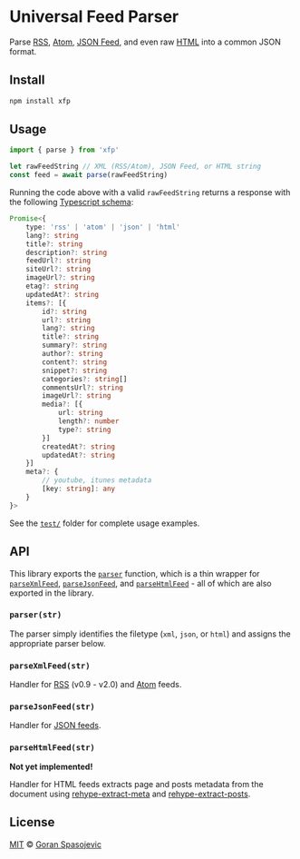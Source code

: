 # Universal Feed Parser

Parse [RSS](#parseXmlFeedstr), [Atom](#parseXmlFeedstr), [JSON Feed](#parseJsonFeedstr), and even raw [HTML](#parseHtmlFeedstr) into a common JSON format.

## Install

```sh
npm install xfp
```

## Usage

```js
import { parse } from 'xfp'

let rawFeedString // XML (RSS/Atom), JSON Feed, or HTML string
const feed = await parse(rawFeedString)
```

Running the code above with a valid `rawFeedString` returns a response with the following [Typescript schema][types]:

```ts
Promise<{
	type: 'rss' | 'atom' | 'json' | 'html'
	lang?: string
	title?: string
	description?: string
	feedUrl?: string
	siteUrl?: string
	imageUrl?: string
	etag?: string
	updatedAt?: string
	items?: [{
		id?: string
		url?: string
		lang?: string
		title?: string
		summary?: string
		author?: string
		content?: string
		snippet?: string
		categories?: string[]
		commentsUrl?: string
		imageUrl?: string
		media?: [{
			url: string
			length?: number
			type?: string
		}]
		createdAt?: string
		updatedAt?: string
	}]
	meta?: {
		// youtube, itunes metadata
		[key: string]: any
	}
}>
```

See the [`test/`](test/) folder for complete usage examples.

## API

This library exports the [`parser`](#parser) function, which is a thin wrapper for [`parseXmlFeed`](#parseXmlFeedstr), [`parseJsonFeed`](#parseJsonFeedstr), and [`parseHtmlFeed`](#parseHtmlFeedstr) - all of which are also exported in the library.

### `parser(str)`

The parser simply identifies the filetype (`xml`, `json`, or `html`) and assigns the appropriate parser below.

### `parseXmlFeed(str)`

Handler for [RSS][rss] (v0.9 - v2.0) and [Atom][atom] feeds.

### `parseJsonFeed(str)`

Handler for [JSON feeds][json].

### `parseHtmlFeed(str)`

**Not yet implemented!**

Handler for HTML feeds extracts page and posts metadata from the document using [rehype-extract-meta][rehype-meta] and [rehype-extract-posts][rehype-posts].

## License

[MIT][license] © [Goran Spasojevic][author]



<!-- Definitions -->

[types]: ./types.d.ts
[json]: https://www.jsonfeed.org/version/1/
[rss]: https://validator.w3.org/feed/docs/rss2.html
[atom]: https://validator.w3.org/feed/docs/atom.html
[rehype-meta]: https://github.com/gorango/rehype-extract-meta
[rehype-posts]: https://github.com/gorango/rehype-extract-posts
[license]: license
[author]: https://github.com/gorango
